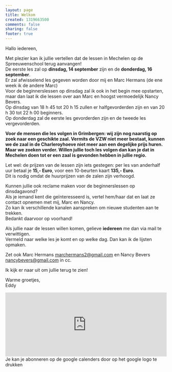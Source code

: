 ```yaml
---
layout: page
title: Welkom
created: 1319663500
comments: false
sharing: false  
footer: true
---
```


Hallo iedereen,

Met plezier kan ik jullie vertellen dat de lessen in Mechelen op de Spreeuwenschool terug aanvangen!  
De eerste les zal op **dinsdag, 14 september** zijn en de **donderdag, 16 september**.  
Er zal afwisselend les gegeven worden door mij en Marc Hermans (de ene week ik de andere Marc)  
Voor de beginnerslessen op dinsdag zal ik ook in het begin mee opstarten, maar dan laat ik die lessen over aan Marc en hoogst vermoedelijk Nancy Bevers.  
Op dinsdag van 18 h 45 tot 20 h 15 zullen er halfgevorderden zijn en van 20 h 30 tot 22 h 00 beginners.  
Op donderdag zal de eerste les gevorderden zijn en de tweede les vergevorderden.  
  
**Voor de mensen die les volgen in Grimbergen: wij zijn nog naarstig op zoek naar een geschikte zaal. Vermits de VZW niet meer bestaat, kunnen we de zaal in de Charleroyhoeve niet meer aan een degelijke prijs huren. Maar we zoeken verder. Willen jullie toch les volgen dan kan je dat in Mechelen doen tot er een zaal is gevonden hebben in jullie regio.** 

Let wel: de prijzen van de lessen zijn iets gestegen: per les van anderhalf uur betaal je **15,- Euro**, voor een 10-beurten kaart **135,- Euro**.  
Dit is nodig omdat de huurprijzen van de zalen zijn verhoogd.  

Kunnen jullie ook reclame maken voor de beginnerslessen op dinsdagavond?  
Als je iemand kent die geïnteresseerd is, vertel hem/haar dat en laat ze contact opnemen met mij, Marc en Nancy.  
Zo kan ik verschillende kanalen aanspreken om nieuwe studenten aan te trekken.   
Bedankt daarvoor op voorhand!  
  
Als jullie naar de lessen willen komen, gelieve **iedereen** me dan via mail te verwittigen.  
Vermeld naar welke les je komt en op welke dag. Dan kan ik de lijsten opmaken.  
   
Zet ook Marc Hermans marchermans2@gmail.com en Nancy Bevers nancybevers@gmail.com in cc.  
  
Ik kijk er naar uit om jullie terug te zien!  
  
Warme groetjes,  
Eddy  
 
<iframe src="https://calendar.google.com/calendar/embed?showTitle=0&amp;showNav=0&amp;showDate=0&amp;showPrint=0&amp;showTabs=0&amp;showCalendars=0&amp;showTz=0&amp;mode=AGENDA&amp;height=200&amp;wkst=2&amp;hl=nl&amp;bgcolor=%23FFFFFF&amp;src=eddypresent.website%40gmail.com&amp;color=%232F6309&amp;src=bnt52stornmaupomm1p01afrt0%40group.calendar.google.com&amp;color=%23125A12&amp;src=sv4bkhqqsf8snmhcjmhj8hqma4%40group.calendar.google.com&amp;color=%235F6B02&amp;ctz=Europe%2FBrussels" style="border-width:0" width="100%" height="200" frameborder="0" scrolling="no"></iframe>
Je kan je abonneren op de google calenders door op het google logo te drukken
  
<!-- ---

## De agenda's

* [Download Agenda Mechelen 2020-21 - pdf - 46kb - 13 sep](/flyers/Mechelen_2020-21.pdf){:target="_blank"}  
* [Download Agenda Grimbergen 2020-21 - pdf - 47kb - 1 sep](/flyers/Grimbergen_2020-21.pdf){:target="_blank"}  


---
Taiji artikel in Bodytalk magazine - [lees de pdf](/flyers/TaiChi_voor_lichaam_en_geest_bodytalk.PDF){:target="_blank"} -->
